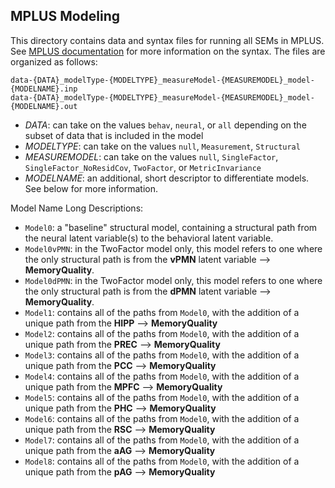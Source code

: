 ## MPLUS Modeling

This directory contains data and syntax files for running all SEMs in MPLUS. See [MPLUS documentation](http://www.statmodel.com/) for more information on the syntax. The files are organized as follows:  

`data-{DATA}_modelType-{MODELTYPE}_measureModel-{MEASUREMODEL}_model-{MODELNAME}.inp`  
`data-{DATA}_modelType-{MODELTYPE}_measureModel-{MEASUREMODEL}_model-{MODELNAME}.out`  

- _DATA_: can take on the values `behav`, `neural`, or `all` depending on the subset of data that is included in the model  
- _MODELTYPE_: can take on the values `null`, `Measurement`, `Structural`  
- _MEASUREMODEL_: can take on the values `null`, `SingleFactor`, `SingleFactor_NoResidCov`, `TwoFactor`, or `MetricInvariance`  
- _MODELNAME_: an additional, short descriptor to differentiate models. See below for more information.  

Model Name Long Descriptions:  

- `Model0`: a "baseline" structural model, containing a structural path from the neural latent variable(s) to the behavioral latent variable.  
- `Model0vPMN`: in the TwoFactor model only, this model refers to one where the only structural path is from the __vPMN__ latent variable --> __MemoryQuality__.  
- `Model0dPMN`: in the TwoFactor model only, this model refers to one where the only structural path is from the __dPMN__ latent variable --> __MemoryQuality__.  
- `Model1`: contains all of the paths from `Model0`, with the addition of a unique path from the __HIPP__ --> __MemoryQuality__  
- `Model2`: contains all of the paths from `Model0`, with the addition of a unique path from the __PREC__ --> __MemoryQuality__  
- `Model3`: contains all of the paths from `Model0`, with the addition of a unique path from the __PCC__ --> __MemoryQuality__  
- `Model4`: contains all of the paths from `Model0`, with the addition of a unique path from the __MPFC__ --> __MemoryQuality__  
- `Model5`: contains all of the paths from `Model0`, with the addition of a unique path from the __PHC__ --> __MemoryQuality__  
- `Model6`: contains all of the paths from `Model0`, with the addition of a unique path from the __RSC__ --> __MemoryQuality__  
- `Model7`: contains all of the paths from `Model0`, with the addition of a unique path from the __aAG__ --> __MemoryQuality__  
- `Model8`: contains all of the paths from `Model0`, with the addition of a unique path from the __pAG__ --> __MemoryQuality__  
